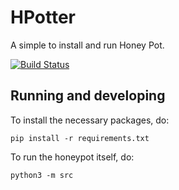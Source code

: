 
# HPotter
A simple to install and run Honey Pot.

[![Build Status](https://travis-ci.org/drsjb80/HPotter.svg?branch=master)](https://travis-ci.org/drsjb80/HPotter)

## Running and developing

To install the necessary packages, do:

    pip install -r requirements.txt

To run the honeypot itself, do:

    python3 -m src
